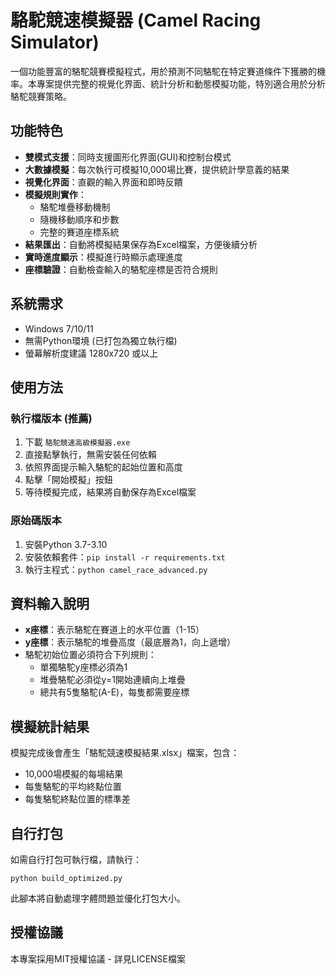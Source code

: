 # 駱駝競速模擬器 (Camel Racing Simulator)

一個功能豐富的駱駝競賽模擬程式，用於預測不同駱駝在特定賽道條件下獲勝的機率。本專案提供完整的視覺化界面、統計分析和動態模擬功能，特別適合用於分析駱駝競賽策略。

## 功能特色

- **雙模式支援**：同時支援圖形化界面(GUI)和控制台模式
- **大數據模擬**：每次執行可模擬10,000場比賽，提供統計學意義的結果
- **視覺化界面**：直觀的輸入界面和即時反饋
- **模擬規則實作**：
  - 駱駝堆疊移動機制
  - 隨機移動順序和步數
  - 完整的賽道座標系統
- **結果匯出**：自動將模擬結果保存為Excel檔案，方便後續分析
- **實時進度顯示**：模擬進行時顯示處理進度
- **座標驗證**：自動檢查輸入的駱駝座標是否符合規則

## 系統需求

- Windows 7/10/11
- 無需Python環境 (已打包為獨立執行檔)
- 螢幕解析度建議 1280x720 或以上

## 使用方法

### 執行檔版本 (推薦)

1. 下載 `駱駝競速高級模擬器.exe`
2. 直接點擊執行，無需安裝任何依賴
3. 依照界面提示輸入駱駝的起始位置和高度
4. 點擊「開始模擬」按鈕
5. 等待模擬完成，結果將自動保存為Excel檔案

### 原始碼版本

1. 安裝Python 3.7-3.10
2. 安裝依賴套件：`pip install -r requirements.txt`
3. 執行主程式：`python camel_race_advanced.py`

## 資料輸入說明

- **x座標**：表示駱駝在賽道上的水平位置（1-15）
- **y座標**：表示駱駝的堆疊高度（最底層為1，向上遞增）
- 駱駝初始位置必須符合下列規則：
  - 單獨駱駝y座標必須為1
  - 堆疊駱駝必須從y=1開始連續向上堆疊
  - 總共有5隻駱駝(A-E)，每隻都需要座標

## 模擬統計結果

模擬完成後會產生「駱駝競速模擬結果.xlsx」檔案，包含：
- 10,000場模擬的每場結果
- 每隻駱駝的平均終點位置
- 每隻駱駝終點位置的標準差

## 自行打包

如需自行打包可執行檔，請執行：
```
python build_optimized.py
```
此腳本將自動處理字體問題並優化打包大小。

## 授權協議

本專案採用MIT授權協議 - 詳見LICENSE檔案
